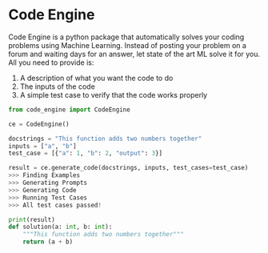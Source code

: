 # Code Engine

Code Engine is a python package that automatically solves your coding problems using Machine Learning.
Instead of posting your problem on a forum and waiting days for an answer, let state of the art ML solve it for you. All you need to provide is: 

1. A description of what you want the code to do 
2. The inputs of the code
3. A simple test case to verify that the code works properly

```python
from code_engine import CodeEngine

ce = CodeEngine()

docstrings = "This function adds two numbers together"
inputs = ["a", "b"]
test_case = [{"a": 1, "b": 2, "output": 3}]

result = ce.generate_code(docstrings, inputs, test_cases=test_case)
>>> Finding Examples
>>> Generating Prompts
>>> Generating Code
>>> Running Test Cases
>>> All test cases passed!

print(result)
def solution(a: int, b: int):
	"""This function adds two numbers together"""
	return (a + b)
```